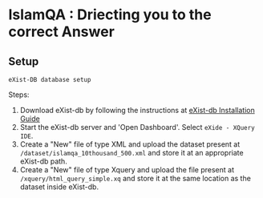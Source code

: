 # **IslamQA : Driecting you to the correct Answer**

## Setup

```
eXist-DB database setup
```
Steps:
1. Download eXist-db by following the instructions at <a href='https://exist-db.org/exist/apps/doc/basic-installation'>eXist-db Installation Guide</a>
2. Start the eXist-db server and 'Open Dashboard'. Select ```eXide - XQuery IDE```.
3. Create a "New" file of type XML and upload the dataset present at ```/dataset/islamqa_10thousand_500.xml``` and store it at an appropriate eXist-db path.
4. Create a "New" file of type Xquery and upload the file present at ```/xquery/html_query_simple.xq``` and store it at the same location as the dataset inside eXist-db.
   
